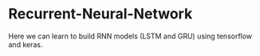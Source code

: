 # Recurrent-Neural-Network
Here we can learn to build RNN models (LSTM and GRU) using tensorflow and keras.
